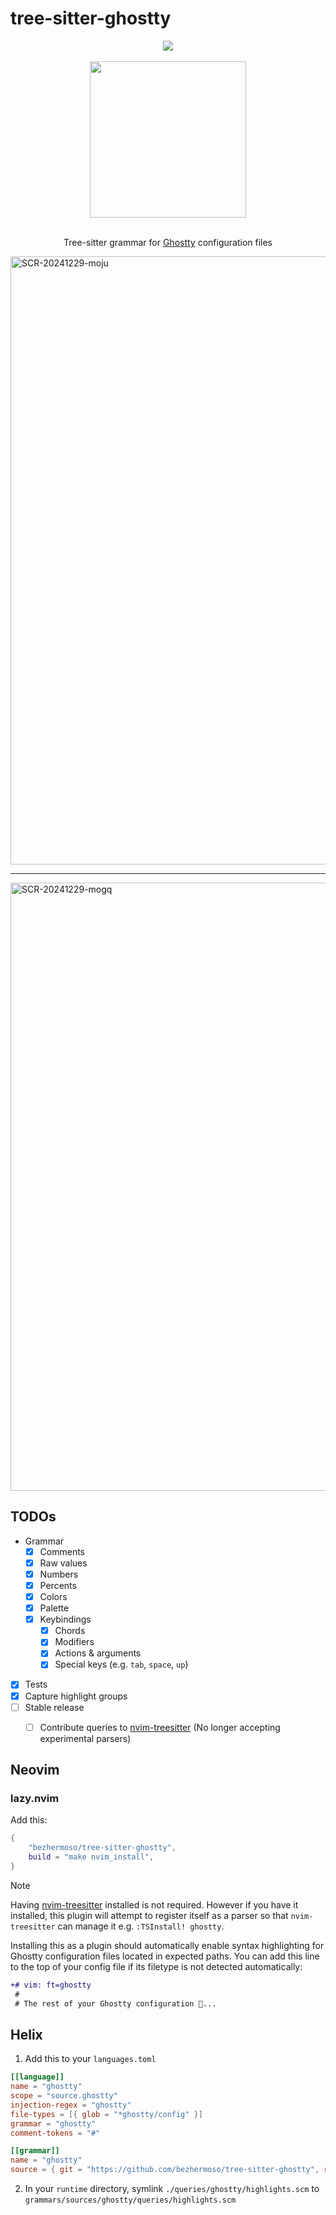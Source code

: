 # tree-sitter-ghostty

<div align="center">
    <div>
        <a href="https://github.com/bezhermoso/tree-sitter-ghostty/actions/workflows/ci.yml">
            <img src="https://github.com/bezhermoso/tree-sitter-ghostty/actions/workflows/ci.yml/badge.svg">
        </a>
    </div>
    <br>
    <img width="250" src="https://github.com/user-attachments/assets/8d4d3b38-cc03-46e6-9198-85c052ade348" align="center" />
    <div>
    <br>
        <p>
        Tree-sitter grammar for <a href="https://ghostty.org">Ghostty</a> configuration files
        </p>
    </div>
</div>

<img width="973" alt="SCR-20241229-moju" src="https://github.com/user-attachments/assets/1de7cced-b798-4b6c-a847-6936c76d8188" />
<hr>
<img width="973" alt="SCR-20241229-mogq" src="https://github.com/user-attachments/assets/f6a78843-3ef0-479e-b4dc-2268a2b61ce9" />



## TODOs

- Grammar
    - [x] Comments
    - [x] Raw values
    - [x] Numbers
    - [x] Percents
    - [x] Colors 
    - [x] Palette
    - [x] Keybindings
        - [x] Chords
        - [x] Modifiers
        - [x] Actions & arguments
        - [x] Special keys (e.g. `tab`, `space`, `up`)
- [x] Tests
- [x] Capture highlight groups
- [ ] Stable release
    - [ ] Contribute queries to [nvim-treesitter] (No longer accepting experimental parsers)


## Neovim

### lazy.nvim

Add this:

```lua
{
    "bezhermoso/tree-sitter-ghostty",
    build = "make nvim_install",
}
```

> [!NOTE]
> Having [nvim-treesitter] installed is not required. However if you have it installed, this plugin will attempt to register
> itself as a parser so that `nvim-treesitter` can manage it e.g. `:TSInstall! ghostty`.

Installing this as a plugin should automatically enable syntax highlighting for Ghostty configuration files located in
expected paths. You can add this line to the top of your config file if its filetype is not detected automatically:

```diff
+# vim: ft=ghostty
 #
 # The rest of your Ghostty configuration 👻...
```

## Helix

1. Add this to your `languages.toml`

```toml
[[language]]
name = "ghostty"
scope = "source.ghostty"
injection-regex = "ghostty"
file-types = [{ glob = "*ghostty/config" }]
grammar = "ghostty"
comment-tokens = "#"

[[grammar]]
name = "ghostty"
source = { git = "https://github.com/bezhermoso/tree-sitter-ghostty", rev = "main" }
```

2. In your `runtime` directory, symlink `./queries/ghostty/highlights.scm` to `grammars/sources/ghostty/queries/highlights.scm`

[Ghostty]: https://ghostty.org
[nvim-treesitter]: https://github.com/nvim-treesitter/nvim-treesitter

